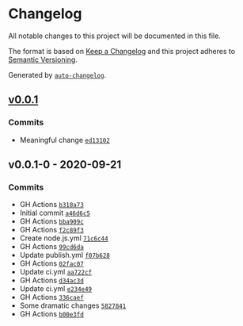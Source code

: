# Changelog

All notable changes to this project will be documented in this file.

The format is based on [Keep a Changelog](https://keepachangelog.com/en/1.0.0/)
and this project adheres to [Semantic Versioning](https://semver.org/spec/v2.0.0.html).

Generated by [`auto-changelog`](https://github.com/CookPete/auto-changelog).

## [v0.0.1](https://github.com//RIP21/react-hanger-clone-for-course.git/compare/v0.0.1-0...v0.0.1)

### Commits

- Meaningful change [`ed13102`](https://github.com//RIP21/react-hanger-clone-for-course.git/commit/ed13102bebacba9ef7f72274ae2d2cd98d088c92)

## v0.0.1-0 - 2020-09-21

### Commits

- GH Actions [`b318a73`](https://github.com//RIP21/react-hanger-clone-for-course.git/commit/b318a7304e8fadb51ed1cad2d65ef19a15814236)
- Initial commit [`a46d6c5`](https://github.com//RIP21/react-hanger-clone-for-course.git/commit/a46d6c5a1e1c4d18d914f35fa2d7acb09a3087b7)
- GH Actions [`bba909c`](https://github.com//RIP21/react-hanger-clone-for-course.git/commit/bba909c1d8117001364bc87553375b26e80ad643)
- GH Actions [`f2c89f3`](https://github.com//RIP21/react-hanger-clone-for-course.git/commit/f2c89f36f80dcf44dfbf26f0b9e0aae4864aecc4)
- Create node.js.yml [`71c6c44`](https://github.com//RIP21/react-hanger-clone-for-course.git/commit/71c6c44ce876ea746ff2fbb2386e89900ddcd2f6)
- GH Actions [`99cd6da`](https://github.com//RIP21/react-hanger-clone-for-course.git/commit/99cd6da8c60676bddf78059e416f445b92a545bf)
- Update publish.yml [`f07b628`](https://github.com//RIP21/react-hanger-clone-for-course.git/commit/f07b6288a489b5b2f6a7fcbad2a154dc7bc4a1e9)
- GH Actions [`02fac07`](https://github.com//RIP21/react-hanger-clone-for-course.git/commit/02fac0706111c29e2bdce3d1f63dabf0e23654b1)
- Update ci.yml [`aa722cf`](https://github.com//RIP21/react-hanger-clone-for-course.git/commit/aa722cfd5a7903edfcb1ce218c9b4e3e1d430890)
- GH Actions [`d34ac3d`](https://github.com//RIP21/react-hanger-clone-for-course.git/commit/d34ac3df96b39e61ed90bf89cc9cdeb5d9b0fa9d)
- Update ci.yml [`e234e49`](https://github.com//RIP21/react-hanger-clone-for-course.git/commit/e234e491c561b54aa8b4e416467ee07a84e70dce)
- GH Actions [`336caef`](https://github.com//RIP21/react-hanger-clone-for-course.git/commit/336caef7d538feb781796e742035791802830f85)
- Some dramatic changes [`5827841`](https://github.com//RIP21/react-hanger-clone-for-course.git/commit/5827841c070b36192f6c3f88ea4aee00d5acdcd1)
- GH Actions [`b00e3fd`](https://github.com//RIP21/react-hanger-clone-for-course.git/commit/b00e3fdb89000410b6a03769e75dd3d8cd5beff0)
